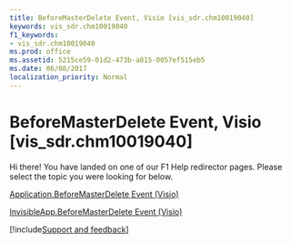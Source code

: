 ```yaml
---
title: BeforeMasterDelete Event, Visio [vis_sdr.chm10019040]
keywords: vis_sdr.chm10019040
f1_keywords:
- vis_sdr.chm10019040
ms.prod: office
ms.assetid: 5215ce59-01d2-473b-a815-0057ef515eb5
ms.date: 06/08/2017
localization_priority: Normal
---
```



# BeforeMasterDelete Event, Visio [vis_sdr.chm10019040]

Hi there! You have landed on one of our F1 Help redirector pages. Please select the topic you were looking for below.

[Application.BeforeMasterDelete Event (Visio)](https://msdn.microsoft.com/library/65e3bbed-46f4-25c1-1e3f-af61ef61cce9%28Office.15%29.aspx)

[InvisibleApp.BeforeMasterDelete Event (Visio)](https://msdn.microsoft.com/library/7a4a99f1-a3e6-af6c-b563-ca65877eb980%28Office.15%29.aspx)

[!include[Support and feedback](~/includes/feedback-boilerplate.md)]